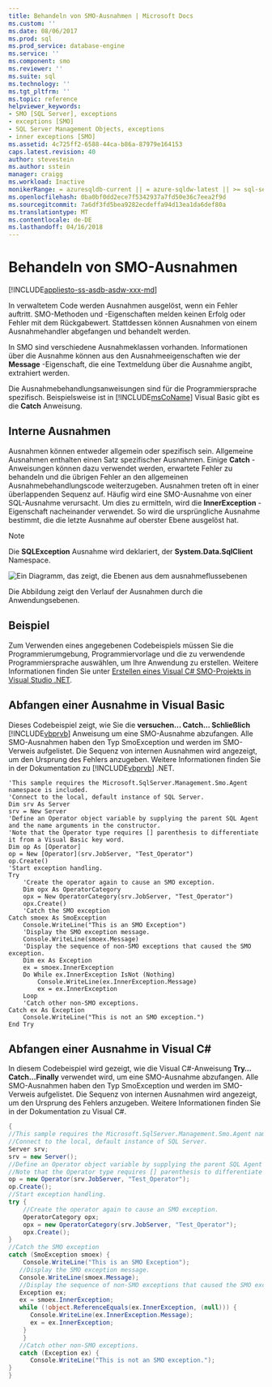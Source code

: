 ```yaml
---
title: Behandeln von SMO-Ausnahmen | Microsoft Docs
ms.custom: ''
ms.date: 08/06/2017
ms.prod: sql
ms.prod_service: database-engine
ms.service: ''
ms.component: smo
ms.reviewer: ''
ms.suite: sql
ms.technology: ''
ms.tgt_pltfrm: ''
ms.topic: reference
helpviewer_keywords:
- SMO [SQL Server], exceptions
- exceptions [SMO]
- SQL Server Management Objects, exceptions
- inner exceptions [SMO]
ms.assetid: 4c725ff2-6588-44ca-b86a-87979e164153
caps.latest.revision: 40
author: stevestein
ms.author: sstein
manager: craigg
ms.workload: Inactive
monikerRange: = azuresqldb-current || = azure-sqldw-latest || >= sql-server-2016 || = sqlallproducts-allversions
ms.openlocfilehash: 0ba0bf0dd2ece7f5342937a7fd50e36c7eea2f9d
ms.sourcegitcommit: 7a6df3fd5bea9282ecdeffa94d13ea1da6def80a
ms.translationtype: MT
ms.contentlocale: de-DE
ms.lasthandoff: 04/16/2018
---
```

# <a name="handling-smo-exceptions"></a>Behandeln von SMO-Ausnahmen
[!INCLUDE[appliesto-ss-asdb-asdw-xxx-md](../../../includes/appliesto-ss-asdb-asdw-xxx-md.md)]

  In verwaltetem Code werden Ausnahmen ausgelöst, wenn ein Fehler auftritt. SMO-Methoden und -Eigenschaften melden keinen Erfolg oder Fehler mit dem Rückgabewert. Stattdessen können Ausnahmen von einem Ausnahmehandler abgefangen und behandelt werden.  
  
 In SMO sind verschiedene Ausnahmeklassen vorhanden. Informationen über die Ausnahme können aus den Ausnahmeeigenschaften wie der **Message** -Eigenschaft, die eine Textmeldung über die Ausnahme angibt, extrahiert werden.  
  
 Die Ausnahmebehandlungsanweisungen sind für die Programmiersprache spezifisch. Beispielsweise ist in [!INCLUDE[msCoName](../../../includes/msconame-md.md)] Visual Basic gibt es die **Catch** Anweisung.  
  
## <a name="inner-exceptions"></a>Interne Ausnahmen  
 Ausnahmen können entweder allgemein oder spezifisch sein. Allgemeine Ausnahmen enthalten einen Satz spezifischer Ausnahmen. Einige **Catch** -Anweisungen können dazu verwendet werden, erwartete Fehler zu behandeln und die übrigen Fehler an den allgemeinen Ausnahmebehandlungscode weiterzugeben. Ausnahmen treten oft in einer überlappenden Sequenz auf. Häufig wird eine SMO-Ausnahme von einer SQL-Ausnahme verursacht. Um dies zu ermitteln, wird die **InnerException** -Eigenschaft nacheinander verwendet. So wird die ursprüngliche Ausnahme bestimmt, die die letzte Ausnahme auf oberster Ebene ausgelöst hat.  
  
> [!NOTE]  
>  Die **SQLException** Ausnahme wird deklariert, der **System.Data.SqlClient** Namespace.  
  
 ![Ein Diagramm, das zeigt, die Ebenen aus dem ausnahmeflussebenen](../../../relational-databases/server-management-objects-smo/create-program/media/exception-flow.gif "ein Diagramm, das zeigt, die Ebenen aus dem ausnahmeflussebenen")  
  
 Die Abbildung zeigt den Verlauf der Ausnahmen durch die Anwendungsebenen.  
  
## <a name="example"></a>Beispiel  
 Zum Verwenden eines angegebenen Codebeispiels müssen Sie die Programmierumgebung, Programmiervorlage und die zu verwendende Programmiersprache auswählen, um Ihre Anwendung zu erstellen. Weitere Informationen finden Sie unter [Erstellen eines Visual C&#35; SMO-Projekts in Visual Studio .NET](../../../relational-databases/server-management-objects-smo/how-to-create-a-visual-csharp-smo-project-in-visual-studio-net.md).
  
## <a name="catching-an-exception-in-visual-basic"></a>Abfangen einer Ausnahme in Visual Basic  
 Dieses Codebeispiel zeigt, wie Sie die **versuchen... Catch... Schließlich** [!INCLUDE[vbprvb](../../../includes/vbprvb-md.md)] Anweisung um eine SMO-Ausnahme abzufangen. Alle SMO-Ausnahmen haben den Typ SmoException und werden im SMO-Verweis aufgelistet. Die Sequenz von internen Ausnahmen wird angezeigt, um den Ursprung des Fehlers anzugeben. Weitere Informationen finden Sie in der Dokumentation zu [!INCLUDE[vbprvb](../../../includes/vbprvb-md.md)] .NET.  
  
```VBNET
'This sample requires the Microsoft.SqlServer.Management.Smo.Agent namespace is included.
'Connect to the local, default instance of SQL Server.
Dim srv As Server
srv = New Server
'Define an Operator object variable by supplying the parent SQL Agent and the name arguments in the constructor.
'Note that the Operator type requires [] parenthesis to differentiate it from a Visual Basic key word.
Dim op As [Operator]
op = New [Operator](srv.JobServer, "Test_Operator")
op.Create()
'Start exception handling.
Try
    'Create the operator again to cause an SMO exception.
    Dim opx As OperatorCategory
    opx = New OperatorCategory(srv.JobServer, "Test_Operator")
    opx.Create()
    'Catch the SMO exception
Catch smoex As SmoException
    Console.WriteLine("This is an SMO Exception")
    'Display the SMO exception message.
    Console.WriteLine(smoex.Message)
    'Display the sequence of non-SMO exceptions that caused the SMO exception.
    Dim ex As Exception
    ex = smoex.InnerException
    Do While ex.InnerException IsNot (Nothing)
        Console.WriteLine(ex.InnerException.Message)
        ex = ex.InnerException
    Loop
    'Catch other non-SMO exceptions.
Catch ex As Exception
    Console.WriteLine("This is not an SMO exception.")
End Try
``` 
  
## <a name="catching-an-exception-in-visual-c"></a>Abfangen einer Ausnahme in Visual C#  
 In diesem Codebeispiel wird gezeigt, wie die Visual C#-Anweisung **Try…Catch…Finally** verwendet wird, um eine SMO-Ausnahme abzufangen. Alle SMO-Ausnahmen haben den Typ SmoException und werden im SMO-Verweis aufgelistet. Die Sequenz von internen Ausnahmen wird angezeigt, um den Ursprung des Fehlers anzugeben. Weitere Informationen finden Sie in der Dokumentation zu Visual C#.  
  
```csharp  
{   
//This sample requires the Microsoft.SqlServer.Management.Smo.Agent namespace to be included.   
//Connect to the local, default instance of SQL Server.   
Server srv;   
srv = new Server();   
//Define an Operator object variable by supplying the parent SQL Agent and the name arguments in the constructor.   
//Note that the Operator type requires [] parenthesis to differentiate it from a Visual Basic key word.   
op = new Operator(srv.JobServer, "Test_Operator");   
op.Create();   
//Start exception handling.   
try {   
    //Create the operator again to cause an SMO exception.   
    OperatorCategory opx;   
    opx = new OperatorCategory(srv.JobServer, "Test_Operator");   
    opx.Create();   
}   
//Catch the SMO exception   
catch (SmoException smoex) {   
    Console.WriteLine("This is an SMO Exception");   
   //Display the SMO exception message.   
   Console.WriteLine(smoex.Message);   
   //Display the sequence of non-SMO exceptions that caused the SMO exception.   
   Exception ex;   
   ex = smoex.InnerException;   
   while (!object.ReferenceEquals(ex.InnerException, (null))) {   
      Console.WriteLine(ex.InnerException.Message);   
      ex = ex.InnerException;   
    }   
    }   
   //Catch other non-SMO exceptions.   
   catch (Exception ex) {   
      Console.WriteLine("This is not an SMO exception.");   
}   
}  
```  
  
  
